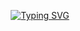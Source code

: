 <div align="center">
  
[![Typing SVG](https://readme-typing-svg.herokuapp.com?font=Inter&weight=700&size=50&pause=1000&color=007EFF&background=BBD7FF00&center=true&vCenter=true&width=1000&height=300&lines=Welcome+to+my+GitHub+buddy)](https://git.io/typing-svg)

</div>


  


  




<!--<picture>
  <source
    media="(prefers-color-scheme: dark)"
    srcset="https://raw.githubusercontent.com/FacePunch1337/snk/output/github-contribution-grid-snake-dark.svg"
  />
  <source
    media="(prefers-color-scheme: light)"
    srcset="https://raw.githubusercontent.com/FacePunch1337/snk/output/github-contribution-grid-snake.svg"
  />
  <img
    alt="github contribution grid snake animation"
    src="https://raw.githubusercontent.com/FacePunch1337/snk/output/github-contribution-grid-snake.svg"
  />
</picture>-->
